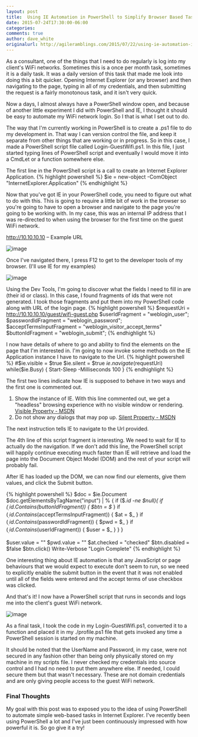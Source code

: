 ```yaml
---
layout: post
title:  Using IE Automation in PowerShell to Simplify Browser Based Tasks
date: 2015-07-24T17:30:00-06:00
categories:
comments: true
author: dave_white
originalurl: http://agileramblings.com/2015/07/22/using-ie-automation-in-powershell-to-simplify-tasks/
---
```


As a consultant, one of the things that I need to do regularly is log into my client's WiFi networks. Sometimes this is a once per month task, sometimes it is a daily task. It was a daily version of this task that made me look into doing this a bit quicker. Opening Internet Explorer (or any browser) and then navigating to the page, typing in all of my credentials, and then submitting the request is a fairly monotonous task, and it isn't very quick.

Now a days, I almost always have a PowerShell window open, and because of another little experiment I did with PowerShell and IE, I thought it should be easy to automate my WiFi network login. So I that is what I set out to do.

The way that I'm currently working in PowerShell is to create a .ps1 file to do my development in. That way I can version control the file, and keep it separate from other things that are working or in progress. So in this case, I made a PowerShell script file called Login-GuestWifi.ps1. In this file, I just started typing lines of PowerShell script and eventually I would move it into a CmdLet or a function somewhere else.

The first line in the PowerShell script is a call to create an Internet Explorer Application.
{% highlight powershell %}
$ie = new-object -ComObject "InternetExplorer.Application"
{% endhighlight %}

Now that you've got IE in your PowerShell code, you need to figure out what to do with this. This is going to require a little bit of work in the browser so you're going to have to open a browser and navigate to the page you're going to be working with. In my case, this was an internal IP address that I was re-directed to when using the browser for the first time on the guest WiFi network.

http://10.10.10.10 – Example URL

![image][1]

Once I've navigated there, I press F12 to get to the developer tools of my browser. (I'll use IE for my examples)

![image][2]

Using the Dev Tools, I'm going to discover what the fields I need to fill in are (their id or class). In this case, I found fragments of ids that were not generated. I took those fragments and put them into my PowerShell code along with URL of the login page.
{% highlight powershell %}
$requestUri = http://10.10.10.10/guest/wifi-guest.php
$userIdFragment = "weblogin_user";
$passwordIdFragment = "weblogin_password";
$acceptTermsInputFragment = "weblogin_visitor_accept_terms"
$buttonIdFragment = "weblogin_submit";
{% endhighlight %}

I now have details of where to go and ability to find the elements on the page that I'm interested in. I'm going to now invoke some methods on the IE Application instance I have to navigate to the Url.
{% highlight powershell %}
#$ie.visible = $true
$ie.silent = $true
$ie.navigate($requestUri)
while($ie.Busy) { Start-Sleep -Milliseconds 100 }
{% endhighlight %}

The first two lines indicate how IE is supposed to behave in two ways and the first one is commented out.

1. Show the instance of IE. With this line commented out, we get a "headless" browsing experience with no visible window or rendering.  [Visible Property - MSDN][3]
2. Do not show any dialogs that may pop up. [Silent Property - MSDN][5]

The next instruction tells IE to navigate to the Url provided.

The 4th line of this script fragment is interesting. We need to wait for IE to actually do the navigation. If we don't add this line, the PowerShell script will happily continue executing much faster than IE will retrieve and load the page into the Document Object Model (DOM) and the rest of your script will probably fail.

After IE has loaded up the DOM, we can now find our elements, give them values, and click the Submit button.

{% highlight powershell %}
$doc = $ie.Document
$doc.getElementsByTagName("input") | % {
    if ($_.id -ne $null){
        if ($_.id.Contains($buttonIdFragment)) { $btn = $_ }
        if ($_.id.Contains($acceptTermsInputFragment)) { $at = $_ }
        if ($_.id.Contains($passwordIdFragment)) { $pwd = $_ }
        if ($_.id.Contains($userIdFragment)) { $user = $_ }
    }
}

$user.value = "<user name="" here="">"
$pwd.value = "<password here="">"
$at.checked = "checked"
$btn.disabled = $false
$btn.click()
Write-Verbose "Login Complete"
{% endhighlight %}

One interesting thing about IE automation is that any JavaScript or page behaviours that we would expect to execute don't seem to run, so we need to explicitly enable the submit button in the event that it was not enabled until all of the fields were entered and the accept terms of use checkbox was clicked.

And that's it! I now have a PowerShell script that runs in seconds and logs me into the client's guest WiFi network.

![image][4]

As a final task, I took the code in my Login-GuestWifi.ps1, converted it to a function and placed it in my ./profile.ps1 file that gets invoked any time a PowerShell session is started on my machine.

It should be noted that the UserName and Password, in my case, were not secured in any fashion other than being only physically stored on my machine in my scripts file. I never checked my credentials into source control and I had no need to put them anywhere else. If needed, I could secure them but that wasn't necessary. These are not domain credentials and are only giving people access to the guest WiFi network.

### Final Thoughts

My goal with this post was to exposed you to the idea of using PowerShell to automate simple web-based tasks in Internet Explorer. I've recently been using PowerShell a lot and I've just been continuously impressed with how powerful it is. So go give it a try!

[1]: http://agileramblings.files.wordpress.com/2015/07/image_thumb.png?w=244&amp;h=186 "image"
[2]: http://agileramblings.files.wordpress.com/2015/07/image_thumb1.png?w=244&amp;h=219 "image"
[3]: https://msdn.microsoft.com/en-us/library/aa752082%28v=vs.85%29.aspx "https://msdn.microsoft.com/en-us/library/aa752082%28v=vs.85%29.aspx"
[4]: http://agileramblings.files.wordpress.com/2015/07/image_thumb2.png?w=244&amp;h=80 "image"
[5]: https://msdn.microsoft.com/en-us/library/aa752074(v=vs.85).aspx "https://msdn.microsoft.com/en-us/library/aa752074(v=vs.85).aspx"
